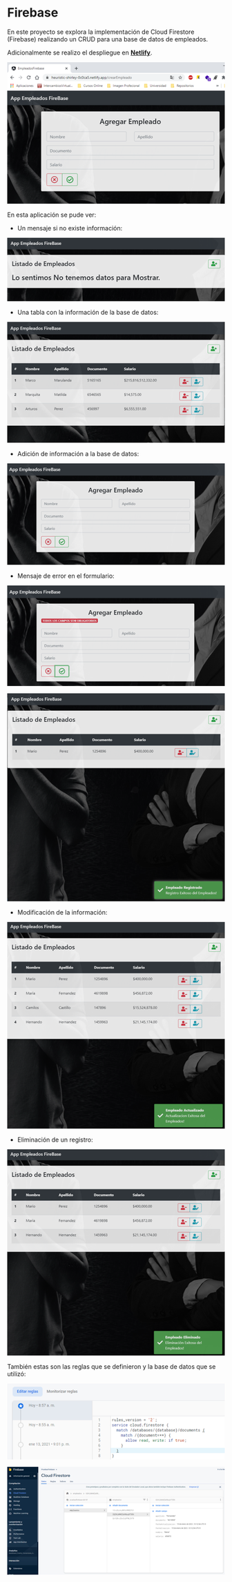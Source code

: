 
# Firebase

En este proyecto se explora la implementación de Cloud Firestore (Firebase) realizando un CRUD para una base de datos de empleados.

Adicionalmente se realizo el despliegue en [**Netlify**](https://heuristic-shirley-0c0ca5.netlify.app/).

![Netlify](https://github.com/CamiloCastellanos/Angular/blob/master/11-Proyecto/Imagenes/netlify.png?raw=true)


En esta aplicación se pude ver:

+ Un mensaje si no existe información:

![No Data](https://github.com/CamiloCastellanos/Angular/blob/master/11-Proyecto/Imagenes/mensajeNoData.png?raw=true)

+ Una tabla con la información de la base de datos:

![Tabla](https://github.com/CamiloCastellanos/Angular/blob/master/11-Proyecto/Imagenes/aplicacion.png?raw=true)

+ Adición de información a la base de datos: 

![No Data](https://github.com/CamiloCastellanos/Angular/blob/master/11-Proyecto/Imagenes/formularioCreacion.png?raw=true)

  + Mensaje de error en el formulario:
  
  ![Mensaje Error en Formulario](https://github.com/CamiloCastellanos/Angular/blob/master/11-Proyecto/Imagenes/formularioError.png?raw=true)
  
![Registro Exitoso](https://github.com/CamiloCastellanos/Angular/blob/master/11-Proyecto/Imagenes/creacionRegistro.png?raw=true)

+ Modificación de la información:

![Actualizacion Registro](https://github.com/CamiloCastellanos/Angular/blob/master/11-Proyecto/Imagenes/mensajeActualizacion.png?raw=true)

+ Eliminación de un registro:

![Eliminacion Registro](https://github.com/CamiloCastellanos/Angular/blob/master/11-Proyecto/Imagenes/mensajeEliminacion.png?raw=true)

También estas son las reglas que se definieron y la base de datos que se utilizó:

![ReglasFirebase](https://github.com/CamiloCastellanos/Angular/blob/master/11-Proyecto/Imagenes/reglasFirebase.png?raw=true)

![Base de datos](https://github.com/CamiloCastellanos/Angular/blob/master/11-Proyecto/Imagenes/cloudFirestore.png?raw=true)
